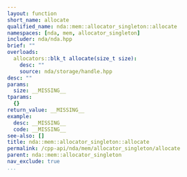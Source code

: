 ```yaml
---
layout: function
short_name: allocate
qualified_name: nda::mem::allocator_singleton::allocate
namespaces: [nda, mem, allocator_singleton]
includer: nda/nda.hpp
brief: ""
overloads:
  allocators::blk_t allocate(size_t size):
    desc: ""
    source: nda/storage/handle.hpp
desc: ""
params:
  size: __MISSING__
tparams:
  {}
return_value: __MISSING__
example:
  desc: __MISSING__
  code: __MISSING__
see-also: []
title: nda::mem::allocator_singleton::allocate
permalink: /cpp-api/nda/mem/allocator_singleton/allocate
parent: nda::mem::allocator_singleton
nav_exclude: true
...
```


